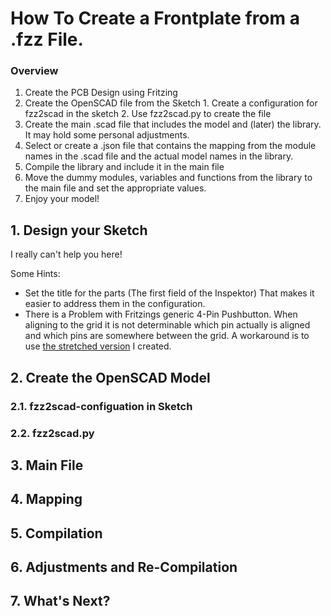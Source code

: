 # How To Create a Frontplate from a .fzz File.

### Overview

  1. Create the PCB Design using Fritzing
  2. Create the OpenSCAD file from the Sketch
    1. Create a configuration for fzz2scad in the sketch
    2. Use fzz2scad.py to create the file
  3. Create the main .scad file that includes the model and (later) the library. It may hold some personal adjustments.
  4. Select or create a .json file that contains the mapping from the module names in the .scad file and the actual model names in the library.
  5. Compile the library and include it in the main file
  6. Move the dummy modules, variables and functions from the library to the main file and set the appropriate values.
  7. Enjoy your model!

## 1. Design your Sketch
I really can't help you here!

Some Hints:

  * Set the title for the parts (The first field of the Inspektor) 
  That makes it easier to address them in the configuration.
  * There is a Problem with Fritzings generic 4-Pin Pushbutton. 
  When aligning to the grid it is not determinable which pin actually
  is aligned and which pins are somewhere between the grid. A workaround
  is to use
  [the stretched version](https://github.com/htho/fritzing-parts/tree/master/core-pushbutton-stretched)
  I created.

## 2. Create the OpenSCAD Model

### 2.1. fzz2scad-configuation in Sketch

### 2.2. fzz2scad.py

## 3. Main File

## 4. Mapping

## 5. Compilation

## 6. Adjustments and Re-Compilation

## 7. What's Next?